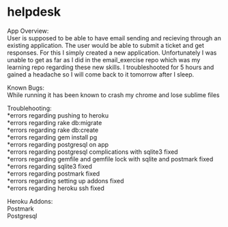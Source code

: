 helpdesk
========

App Overview:<br>
User is supposed to be able to have email sending and recieving through an existing application. 
The user would be able to submit a ticket and get responses. For this I simply created a new 
application. Unfortunately I was unable to get as far as I did in the email_exercise repo which
was my learning repo regarding these new skills. I troubleshooted for 5 hours and gained a headache
so I will come back to it tomorrow after I sleep.

Known Bugs:<br>
While running it has been known to crash my chrome and lose sublime files

Troublehooting:<br>
  *errors regarding pushing to heroku <br>
  *errors regarding rake db:migrate<br>
  *errors regarding rake db:create<br>
  *errors regarding gem install pg<br>
  *errors regarding postgresql on app <br>
  *errors regarding postgresql complications with sqlite3 fixed <br>
  *errors regarding gemfile and gemfile lock with sqlite and postmark fixed <br>
  *errors regarding sqlite3 fixed<br>
  *errors regarding postmark fixed<br>
  *errors regarding setting up addons fixed<br>
  *errors regarding heroku ssh fixed<br>


Heroku Addons:<br>
Postmark<br>
Postgresql<br>


